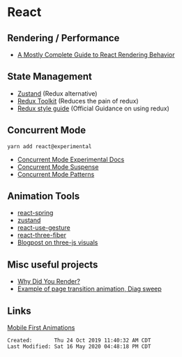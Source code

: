 # React

## Rendering / Performance

- [A Mostly Complete Guide to React Rendering
  Behavior](https://blog.isquaredsoftware.com/2020/05/blogged-answers-a-mostly-complete-guide-to-react-rendering-behavior/)

## State Management

- [Zustand](https://github.com/react-spring/zustand) (Redux alternative)
- [Redux Toolkit](https://github.com/reduxjs/redux-toolkit) (Reduces the pain
  of redux)
- [Redux style
  guide](https://redux.js.org/style-guide/style-guide#redux-style-guide)
  (Official Guidance on using redux)

## Concurrent Mode

`yarn add react@experimental`

- [Concurrent Mode Experimental Docs](https://reactjs.org/docs/concurrent-mode-intro.html)
- [Concurrent Mode Suspense](https://reactjs.org/docs/concurrent-mode-suspense.html)
- [Concurrent Mode Patterns](https://reactjs.org/docs/concurrent-mode-patterns.html)

## Animation Tools

- [react-spring](https://github.com/react-spring/react-spring)
- [zustand](https://github.com/react-spring/zustand)
- [react-use-gesture](https://github.com/react-spring/react-use-gesture)
- [react-three-fiber](https://github.com/react-spring/react-three-fiber)
- [Blogpost on three-js
  visuals](https://medium.com/cortico/3d-data-visualization-with-react-and-three-js-7272fb6de432)

## Misc useful projects

- [Why Did You Render?](https://github.com/welldone-software/why-did-you-render)
- [Example of page transition animation, Diag
  sweep](https://codesandbox.io/s/diagonal-page-transition-2wvzx)

## Links

[Mobile First Animations](./talks/mobile-first-animations.md)

```
Created:       Thu 24 Oct 2019 11:40:32 AM CDT
Last Modified: Sat 16 May 2020 04:48:18 PM CDT
```
